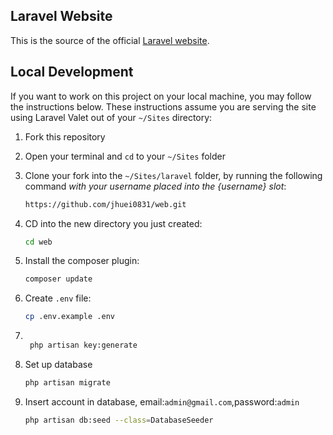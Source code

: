 ## Laravel Website

This is the source of the official [Laravel website](https://laravel.com).

## Local Development

If you want to work on this project on your local machine, you may follow the instructions below. These instructions assume you are serving the site using Laravel Valet out of your `~/Sites` directory:

1. Fork this repository 
2. Open your terminal and `cd` to your `~/Sites` folder
3. Clone your fork into the `~/Sites/laravel` folder, by running the following command *with your username placed into the {username} slot*:

    ```bash
    https://github.com/jhuei0831/web.git
    ```
4. CD into the new directory you just created:

    ```bash
    cd web
    ```
5. Install the composer plugin:

    ```bash
    composer update
    ```
6. Create `.env` file:

    ```bash
    cp .env.example .env
    ```
7. ```bash

    php artisan key:generate
    ```
8. Set up database

    ```bash
    php artisan migrate
    ```
9. Insert account in database, email:`admin@gmail.com`,password:`admin`

    ```bash
    php artisan db:seed --class=DatabaseSeeder
    ```
    